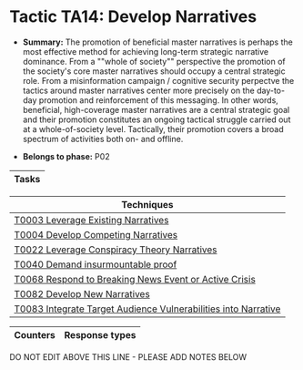 # Tactic TA14: Develop Narratives

* **Summary:** The promotion of beneficial master narratives is perhaps the most effective method for achieving long-term strategic narrative dominance. From a ""whole of society"" perspective the promotion of the society's core master narratives should occupy a central strategic role. From a misinformation campaign / cognitive security perpectve the tactics around master narratives center more precisely on the day-to-day promotion and reinforcement of this messaging. In other words, beneficial, high-coverage master narratives are a central strategic goal and their promotion constitutes an ongoing tactical struggle carried out at a whole-of-society level. Tactically, their promotion covers a broad spectrum of activities both on- and offline.

* **Belongs to phase:** P02



| Tasks |
| ----- |



| Techniques |
| ---------- |
| [T0003 Leverage Existing Narratives](../../generated_pages/techniques/T0003.md) |
| [T0004 Develop Competing Narratives](../../generated_pages/techniques/T0004.md) |
| [T0022 Leverage Conspiracy Theory Narratives](../../generated_pages/techniques/T0022.md) |
| [T0040 Demand insurmountable proof](../../generated_pages/techniques/T0040.md) |
| [T0068 Respond to Breaking News Event or Active Crisis](../../generated_pages/techniques/T0068.md) |
| [T0082 Develop New Narratives](../../generated_pages/techniques/T0082.md) |
| [T0083 Integrate Target Audience Vulnerabilities into Narrative](../../generated_pages/techniques/T0083.md) |



| Counters | Response types |
| -------- | -------------- |


DO NOT EDIT ABOVE THIS LINE - PLEASE ADD NOTES BELOW
